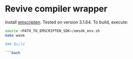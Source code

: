 # Revive compiler wrapper

Install [emscripten](https://emscripten.org/docs/getting_started/downloads.html). Tested on version 3.1.64.
To build, execute:

```bash
source <PATH_TO_EMSCRIPTEN_SDK>/emsdk_env.sh
make wasm

### Build

```bash


```
